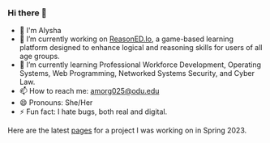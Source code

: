 ### Hi there 👋

- 🚀 I'm Alysha
- 🔭 I’m currently working on [ReasonED.Io](https://emrlk.github.io/reasonED.io/), a game-based learning platform designed to enhance logical and reasoning skills for users of all age 
     groups.
- 🌱 I’m currently learning Professional Workforce Development, Operating Systems, Web Programming, Networked Systems Security, and Cyber Law.
- 📫 How to reach me: amorg025@odu.edu
- 😄 Pronouns: She/Her
- ⚡ Fun fact: I hate bugs, both real and digital.

Here are the latest [pages](https://meagherpatrick.github.io/CS350-Wends1/) for a project I was working on in Spring 2023.
